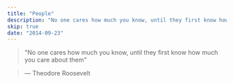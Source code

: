 ```yaml
---
title: "People"
description: "No one cares how much you know, until they first know how much you care about them"
skip: true
date: "2014-09-23"
---
```


> "No one cares how much you know, until they first know how much you care about them"

> ― Theodore Roosevelt
